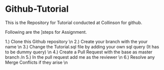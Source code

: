 # Github-Tutorial

This is the  Repository for Tutorial conducted at Collinson for github.

Following are the ]steps for Assignment.

1.) Clone this Github repository \n
2.) Create your branch with the  your name \n
3.) Change the Tutorial.sql file by adding your own sql query (It has to be dummy query) \n
4.) Create a Pull Request with the base as master branch /n
5.) In the pull request add me as the reviewer \n
6.) Resolve any Merge Conflicts if they arise \n
